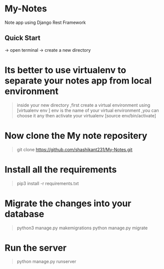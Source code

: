 # My-Notes
Note app using Django Rest Framework

## Quick Start

-> open terminal
-> create a new directory

# Its better to use virtualenv to separate your notes app from  local environment
>inside your new directory ,first create a virtual environment using [virtualenv env ]
>env is the name of your virtual environment ,you can choose it any
>then activate your virtualenv [source env/bin/activate]

# Now clone the My note repositery
> git clone https://github.com/shashikant231/My-Notes.git
# Install all the requirements
> pip3 install -r requirements.txt
# Migrate the changes into your database
> python3 manage.py makemigrations
> python manage.py migrate
# Run the server
> python manage.py runserver

